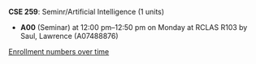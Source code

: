 **CSE 259**: Seminr/Artificial Intelligence (1 units)

- **A00** (Seminar) at 12:00 pm–12:50 pm on Monday at RCLAS R103 by Saul, Lawrence (A07488876)

[Enrollment numbers over time](./CSE259.tsv)
